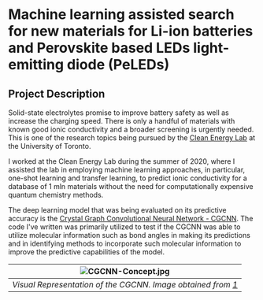 # Machine learning assisted search for new materials for Li-ion batteries and Perovskite based LEDs light-emitting diode (PeLEDs)

## Project Description
Solid-state  electrolytes  promise  to  improve  battery  safety  as  well  as  increase  the charging speed. There  is only  a handful of materials with known good ionic conductivity and a broader screening  is  urgently  needed. This is one of the research topics being pursued by the [Clean Energy Lab](http://cleanenergy.utoronto.ca/research/) at the University of Toronto.

I worked at the Clean Energy Lab during the summer of 2020, where I assisted the lab in employing machine learning approaches, in particular, one-shot learning and transfer learning, to predict ionic conductivity for a database of 1 mln materials without the need for computationally expensive quantum chemistry methods. 

The deep learning model that was being evaluated on its predictive accuracy is the [Crystal Graph Convolutional Neural Network - CGCNN](https://github.com/txie-93/cgcnn). The code I've written was primarily utilized to test if the CGCNN was able to utilize molecular information such as bond angles in making its predictions and in identifying methods to incorporate such molecular information to improve the predictive capabilities of the model.  

| ![CGCNN-Concept.jpg]([http://www.storywarren.com/wp-content/uploads/2016/09/space-1.jpg](https://user-images.githubusercontent.com/65557678/169933303-f9da64cd-1a38-4e81-9554-0818de13ef66.png)) | 
|:--:| 
| *Visual Representation of the CGCNN. Image obtained from [1](https://arxiv.org/pdf/1710.10324.pdf)* |
